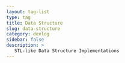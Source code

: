 ```yaml
---
layout: tag-list
type: tag
title: Data Structure
slug: data-structure
category: devlog
sidebar: false
description: >
   STL-like Data Structure Implementations
---
```

